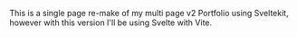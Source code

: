 This is a single page re-make of my multi page v2 Portfolio using Sveltekit, however with this version I'll be using Svelte with Vite.

